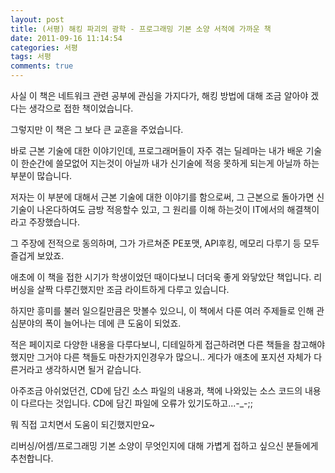 ```yaml
---
layout: post
title: (서평) 해킹 파괴의 광학 - 프로그래밍 기본 소양 서적에 가까운 책
date: 2011-09-16 11:14:54
categories: 서평
tags: 서평
comments: true
---
```


사실 이 책은 네트워크 관련 공부에 관심을 가지다가, 해킹 방법에 대해 조금 알아야 겠다는 생각으로 접한 책이었습니다. 

그렇지만 이 책은 그 보다 큰 교훈을 주었습니다. 

바로 근본 기술에 대한 이야기인데, 프로그래머들이 자주 겪는 딜레마는 내가 배운 기술이 한순간에 쓸모없어 지는것이 아닐까 내가 신기술에 적응 못하게 되는게 아닐까 하는 부분이 많습니다.

저자는 이 부분에 대해서 근본 기술에 대한 이야기를 함으로써, 그 근본으로 돌아가면 신 기술이 나온다하여도 금방 적응할수 있고, 그 원리를 이해 하는것이 IT에서의 해결책이라고 주장했습니다. 

그 주장에 전적으로 동의하며, 그가 가르쳐준 PE포맷, API후킹, 메모리 다루기 등 모두 즐겁게 보았죠. 

애초에 이 책을 접한 시기가 학생이었던 때이다보니 더더욱 좋게 와닿았단 책입니다. 리버싱을 살짝 다루긴했지만 조금 라이트하게 다루고 있습니다.

하지만 흥미를 불러 일으킬만큼은 맛볼수 있으니, 이 책에서 다룬 여러 주제들로 인해 관심분야의 폭이 늘어나는 데에 큰 도움이 되었죠.

적은 페이지로 다양한 내용을 다루다보니, 디테일하게 접근하려면 다른 책들을 참고해야했지만 그거야 다른 책들도 마찬가지인경우가 많으니.. 게다가 애초에 포지션 자체가 다른거라고 생각하시면 될거 같습니다.

아주조금 아쉬었던건, CD에 담긴 소스 파일의 내용과, 책에 나와있는 소스 코드의 내용이 다르다는 것입니다. CD에 담긴 파일에 오류가 있기도하고...-_-;; 

뭐 직접 고치면서 도움이 되긴했지만요~ 

리버싱/어셈/프로그래밍 기본 소양이 무엇인지에 대해 가볍게 접하고 싶으신 분들에게 추천합니다.